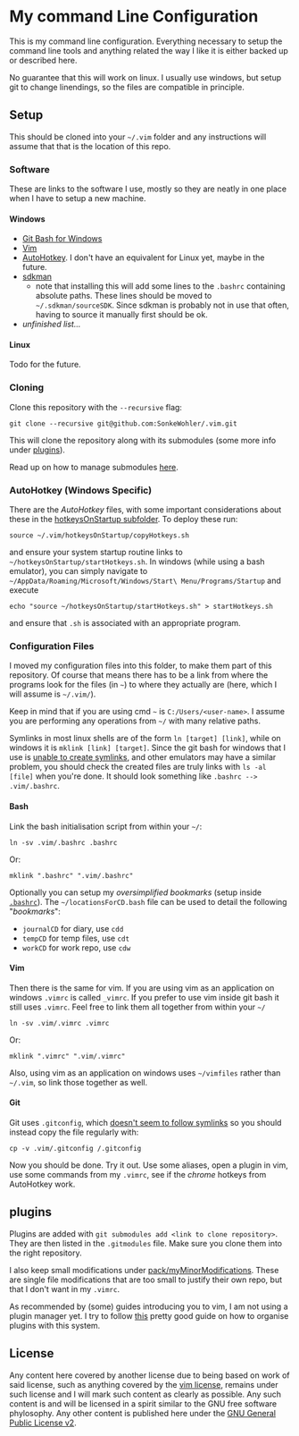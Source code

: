 # My command Line Configuration

This is my command line configuration. Everything necessary to setup the command line tools and anything related the way I like it is either backed up or described here.

No guarantee that this will work on linux. I usually use windows, but setup git to change linendings, so the files are compatible in principle.

## Setup

This should be cloned into your `~/.vim` folder and any instructions will assume that that is the location of this repo.

### Software

These are links to the software I use, mostly so they are neatly in one place when I have to setup a new machine.

#### Windows

* [Git Bash for Windows](https://git-scm.com/downloads)
* [Vim](https://www.vim.org/download.php)
* [AutoHotkey](https://www.autohotkey.com/). I don't have an equivalent for Linux yet, maybe in the future.
* [sdkman](https://sdkman.io/)
  - note that installing this will add some lines to the `.bashrc` containing absolute paths. These lines should be moved to `~/.sdkman/sourceSDK`.  Since sdkman is probably not in use that often, having to source it manually first should be ok.
* *unfinished list...*

#### Linux

Todo for the future.

### Cloning

Clone this repository with the `--recursive` flag:

```
git clone --recursive git@github.com:SonkeWohler/.vim.git
```

This will clone the repository along with its submodules (some more info under [plugins](#plugins)).

Read up on how to manage submodules [here](https://git-scm.com/book/en/v2/Git-Tools-Submodules).

### AutoHotkey (Windows Specific)

There are the *AutoHotkey* files, with some important considerations about these in the [hotkeysOnStartup subfolder](hotkeysOnStartup/README.md). To deploy these run:

```
source ~/.vim/hotkeysOnStartup/copyHotkeys.sh
```

and ensure your system startup routine links to `~/hotkeysOnStartup/startHotkeys.sh`. In windows (while using a bash emulator), you can simply navigate to `~/AppData/Roaming/Microsoft/Windows/Start\ Menu/Programs/Startup` and execute 

```
echo "source ~/hotkeysOnStartup/startHotkeys.sh" > startHotkeys.sh
```

and ensure that `.sh` is associated with an appropriate program.

### Configuration Files

I moved my configuration files into this folder, to make them part of this repository. Of course that means there has to be a link from where the programs look for the files (in `~`) to where they actually are (here, which I will assume is `~/.vim/`).

Keep in mind that if you are using cmd `~` is `C:/Users/<user-name>`. I assume you are performing any operations from `~/` with many relative paths.

Symlinks in most linux shells are of the form `ln [target] [link]`, while on windows it is `mklink [link] [target]`. Since the git bash for windows that I use is [unable to create symlinks](https://github.com/git-for-windows/git/wiki/Symbolic-Links), and other emulators may have a similar problem, you should check the created files are truly links with `ls -al [file]` when you're done. It should look something like `.bashrc --> .vim/.bashrc`.

#### Bash

Link the bash initialisation script from within your `~/`:

```
ln -sv .vim/.bashrc .bashrc
```

Or:

```
mklink ".bashrc" ".vim/.bashrc"
```

Optionally you can setup my *oversimplified bookmarks* (setup inside [`.bashrc`](.bashrc)). The `~/locationsForCD.bash` file can be used to detail the following "*bookmarks*":

* `journalCD` for diary, use `cdd`
* `tempCD` for temp files, use `cdt`
* `workCD` for work repo, use `cdw`

#### Vim

Then there is the same for vim. If you are using vim as an application on windows `.vimrc` is called `_vimrc`. If you prefer to use vim inside git bash it still uses `.vimrc`. Feel free to link them all together from within your `~/`

```
ln -sv .vim/.vimrc .vimrc
```

Or:

```
mklink ".vimrc" ".vim/.vimrc"
```

Also, using vim as an application on windows uses `~/vimfiles` rather than `~/.vim`, so link those together as well.

#### Git

Git uses `.gitconfig`, which [doesn't seem to follow symlinks](https://github.com/SonkeWohler/.vim/issues/3) so you should instead copy the file regularly with:

```
cp -v .vim/.gitconfig /.gitconfig
```

Now you should be done. Try it out. Use some aliases, open a plugin in vim, use some commands from my `.vimrc`, see if the *chrome* hotkeys from AutoHotkey work.

## plugins

Plugins are added with `git submodules add <link to clone repository>`. They are then listed in the `.gitmodules` file. Make sure you clone them into the right repository.

I also keep small modifications under [pack/myMinorModifications](pack/myMinorModifications/README.md). These are single file modifications that are too small to justify their own repo, but that I don't want in my `.vimrc`.

As recommended by (some) guides introducing you to vim, I am not using a plugin manager yet. I try to follow [this](https://vimways.org/2018/from-vimrc-to-vim/) pretty good guide on how to organise plugins with this system.

## License

Any content here covered by another license due to being based on work of said license, such as anything covered by the [vim license](https://www.gnu.org/licenses/vim-license.txt), remains under such license and I will mark such content as clearly as possible. Any such content is and will be licensed in a spirit similar to the GNU free software phylosophy. Any other content is published here under the [GNU General Public License v2](https://www.gnu.org/licenses/old-licenses/gpl-2.0.en.html).
